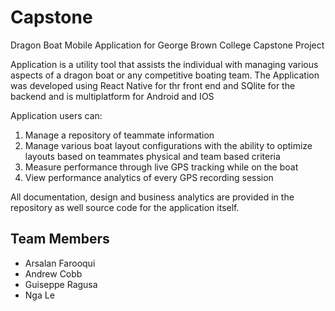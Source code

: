 # Capstone

Dragon Boat Mobile Application for George Brown College Capstone Project

Application is a utility tool that assists the individual with managing various aspects of a dragon boat or any competitive boating team.
The Application was developed using React Native for thr front end and SQlite for the backend and is multiplatform for Android and IOS

Application users can:
1. Manage a repository of teammate information
2. Manage various boat layout configurations with the ability to optimize layouts based on teammates physical and team based criteria
3. Measure performance through live GPS tracking while on the boat
4. View performance analytics of every GPS recording session

All documentation, design and business analytics are provided in the repository as well source code for the application itself.

## Team Members

* Arsalan Farooqui
* Andrew Cobb
* Guiseppe Ragusa
* Nga Le
